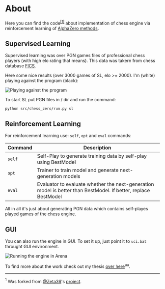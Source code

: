 # About
Here you can find the code<sup>[[1]](#myfootnote1)</sup> about implementation of chess engine via reinforcement learning of [AlphaZero methods](https://arxiv.org/pdf/1712.01815.pdf).

## Supervised Learning
Supervised learning was over PGN games files of professional chess players (with high elo rating that means). This data was takern from chess database [FICS](http://ficsgames.org/download.html).

Here some nice results (over 3000 games of SL, elo >= 2000). I'm (white) playing against the program (black):

![Playing against the program](https://github.com/andynik/deep-move/blob/master/images/ApronusDiagram1529753143.gif)

To start SL put PGN files in / dir and run the command:

```
python src/chess_zero/run.py sl
```

## Reinforcement Learning
For reinforcement learning use: `self`, `opt` and `eval` commands:

Command | Description
--- | ---
`self` | Self-Play to generate training data by self-play using BestModel
`opt` | Trainer to train model and generate next-generation models
`eval` | Evaluator to evaluate whether the next-generation model is better than BestModel. If better, replace BestModel

All in all it's just about generating PGN data which contains self-playes played games of the chess engine.

## GUI
You can also run the engine in GUI. To set it up, just point it to `uci.bat` throught GUI environment.

![Running the engine in Arena](https://github.com/andynik/deep-move/blob/master/images/Arena.png)


To find more about the work check out my thesis [over here](https://drive.google.com/file/d/116uMDNDGFkpX7DirNJyG5QGh-QthFG_E/view?usp=sharing)<sup>ua</sup>.


---
<a name="myfootnote1"><sup>1</sup></a> Was forked from [@Zeta36](https://github.com/Zeta36)'s [project](https://github.com/Zeta36/chess-alpha-zero).
